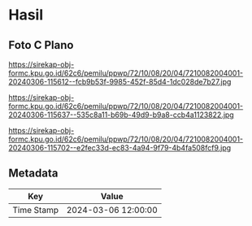 # Hasil

## Foto C Plano

https://sirekap-obj-formc.kpu.go.id/62c6/pemilu/ppwp/72/10/08/20/04/7210082004001-20240306-115612--fcb9b53f-9985-452f-85d4-1dc028de7b27.jpg

https://sirekap-obj-formc.kpu.go.id/62c6/pemilu/ppwp/72/10/08/20/04/7210082004001-20240306-115637--535c8a11-b69b-49d9-b9a8-ccb4a1123822.jpg

https://sirekap-obj-formc.kpu.go.id/62c6/pemilu/ppwp/72/10/08/20/04/7210082004001-20240306-115702--e2fec33d-ec83-4a94-9f79-4b4fa508fcf9.jpg


## Metadata

| Key        | Value               |
| ---------- | ------------------- |
| Time Stamp | 2024-03-06 12:00:00 |



